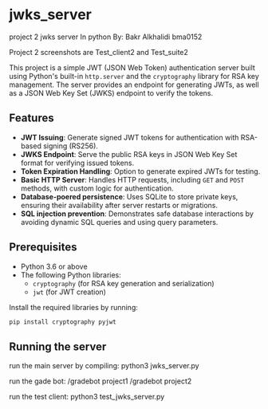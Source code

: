 # jwks_server
project 2 jwks server In python
By: Bakr Alkhalidi 
bma0152

Project 2 screenshots are Test_client2 and Test_suite2

This project is a simple JWT (JSON Web Token) authentication server built using Python's built-in `http.server` and the `cryptography` library for RSA key management. The server provides an endpoint for generating JWTs, as well as a JSON Web Key Set (JWKS) endpoint to verify the tokens.

## Features
- **JWT Issuing**: Generate signed JWT tokens for authentication with RSA-based signing (RS256).
- **JWKS Endpoint**: Serve the public RSA keys in JSON Web Key Set format for verifying issued tokens.
- **Token Expiration Handling**: Option to generate expired JWTs for testing.
- **Basic HTTP Server**: Handles HTTP requests, including `GET` and `POST` methods, with custom logic for authentication.
- **Database-poered persistence**: Uses SQLite to store private keys, ensuring their availability after server restarts or migrations.
- **SQL injection prevention**: Demonstrates safe database interactions by avoiding dynamic SQL queries and using query parameters.

## Prerequisites
- Python 3.6 or above
- The following Python libraries:
  - `cryptography` (for RSA key generation and serialization)
  - `jwt` (for JWT creation)

Install the required libraries by running:

```bash
pip install cryptography pyjwt
```

## Running the server

run the main server by compiling:
python3 jwks_server.py    

run the gade bot:
/gradebot project1 
/gradebot project2

run the test client: 
python3 test_jwks_server.py
